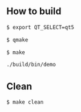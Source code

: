 
## How to build

``` sh
$ export QT_SELECT=qt5
```

``` sh
$ qmake
```

``` sh
$ make
```

``` sh
./build/bin/demo
```


## Clean

``` sh
$ make clean
```
